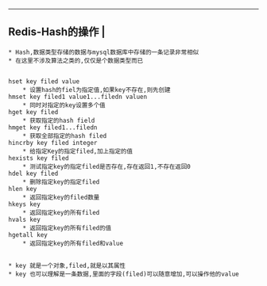 -----------------------
Redis-Hash的操作		|
-----------------------
	* Hash,数据类型存储的数据与mysql数据库中存储的一条记录非常相似
	* 在这里不涉及算法之类的,仅仅是个数据类型而已

	
	hset key filed value
		* 设置hash的fiel为指定值,如果key不存在,则先创建
	hmset key filed1 value1...filedn valuen
		* 同时对指定的key设置多个值
	hget key filed
		* 获取指定的hash field
	hmget key filed1...filedn
		* 获取全部指定的hash filed
	hincrby key filed integer
		* 给指定Key的指定filed,加上指定的值
	hexists key filed
		* 测试指定key的指定filed是否存在,存在返回1,不存在返回0
	hdel key filed
		* 删除指定key的指定filed
	hlen key
		* 返回指定key的filed数量
	hkeys key
		* 返回指定key的所有filed
	hvals key
		* 返回指定key的所有filed的值
	hgetall key
		* 返回指定key的所有filed和value
	

	* key 就是一个对象,filed,就是以其属性
	* key 也可以理解是一条数据,里面的字段(filed)可以随意增加,可以操作他的value